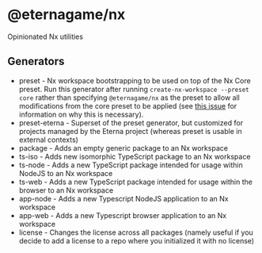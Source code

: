 # @eternagame/nx

Opinionated Nx utilities

## Generators

- preset - Nx workspace bootstrapping to be used on top of the Nx Core preset. Run this generator after running
  `create-nx-workspace --preset core` rather than specifying `@eternagame/nx` as the preset to allow
  all modifications from the core preset to be applied (see [this issue](https://github.com/nrwl/nx/issues/8917)
  for information on why this is necessary).
- preset-eterna - Superset of the preset generator, but customized for projects managed by the Eterna project
  (whereas preset is usable in external contexts)
- package - Adds an empty generic package to an Nx workspace
- ts-iso - Adds new isomorphic TypeScript package to an Nx workspace
- ts-node - Adds a new TypeScript package intended for usage within NodeJS to an Nx workspace
- ts-web - Adds a new TypeScript package intended for usage within the browser to an Nx workspace
- app-node - Adds a new Typescript NodeJS application to an Nx workspace
- app-web - Adds a new Typescript browser application to an Nx workspace
- license - Changes the license across all packages (namely useful if you decide to add a license to a
  repo where you initialized it with no license)
